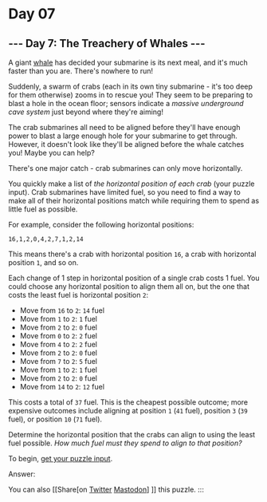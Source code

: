 # Day 07

\-\-- Day 7: The Treachery of Whales \-\--
------------------------------------------

A giant [whale](https://en.wikipedia.org/wiki/Sperm_whale) has decided
your submarine is its next meal, and it\'s much faster than you are.
There\'s nowhere to run!

Suddenly, a swarm of crabs (each in its own tiny submarine - it\'s too
deep for them otherwise) zooms in to rescue you! They seem to be
preparing to blast a hole in the ocean floor; sensors indicate a
*massive underground cave system* just beyond where they\'re aiming!

The crab submarines all need to be aligned before they\'ll have enough
power to blast a large enough hole for your submarine to get through.
However, it doesn\'t look like they\'ll be aligned before the whale
catches you! Maybe you can help?

There\'s one major catch - crab submarines can only move horizontally.

You quickly make a list of *the horizontal position of each crab* (your
puzzle input). Crab submarines have limited fuel, so you need to find a
way to make all of their horizontal positions match while requiring them
to spend as little fuel as possible.

For example, consider the following horizontal positions:

    16,1,2,0,4,2,7,1,2,14

This means there\'s a crab with horizontal position `16`, a crab with
horizontal position `1`, and so on.

Each change of 1 step in horizontal position of a single crab costs 1
fuel. You could choose any horizontal position to align them all on, but
the one that costs the least fuel is horizontal position `2`:

-   Move from `16` to `2`: `14` fuel
-   Move from `1` to `2`: `1` fuel
-   Move from `2` to `2`: `0` fuel
-   Move from `0` to `2`: `2` fuel
-   Move from `4` to `2`: `2` fuel
-   Move from `2` to `2`: `0` fuel
-   Move from `7` to `2`: `5` fuel
-   Move from `1` to `2`: `1` fuel
-   Move from `2` to `2`: `0` fuel
-   Move from `14` to `2`: `12` fuel

This costs a total of `37` fuel. This is the cheapest possible outcome;
more expensive outcomes include aligning at position `1` (`41` fuel),
position `3` (`39` fuel), or position `10` (`71` fuel).

Determine the horizontal position that the crabs can align to using the
least fuel possible. *How much fuel must they spend to align to that
position?*

To begin, [get your puzzle input](7/input).

Answer:

You can also [\[Share[on
[Twitter](https://twitter.com/intent/tweet?text=%22The+Treachery+of+Whales%22+%2D+Day+7+%2D+Advent+of+Code+2021&url=https%3A%2F%2Fadventofcode%2Ecom%2F2021%2Fday%2F7&related=ericwastl&hashtags=AdventOfCode)
[Mastodon](javascript:void(0);)] \]]  this puzzle.
:::
